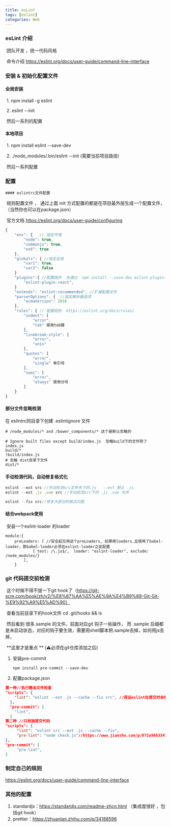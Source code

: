 ```yaml
---
title: esLint
tags: [eslint]
categories: Web
---
```

### esLint 介绍

​	团队开发	，统一代码风格 

​	命令介绍  https://eslint.org/docs/user-guide/command-line-interface

### 安装 & 初始化配置文件

 #### 	全局安装

​		1. npm install -g eslint

​		2. eslint --init

​		然后一系列的配置 

#### 	本地项目 

​		1.  npm install eslint --save-dev

​		2.  ./node_modules/.bin/eslint --init  (需要当前项目路径)

​		然后一系列配置

### 配置

	#### eslintrc文件配置

​	规则配置文件 ，  通过上面 init 方式配置的都是在项目最外层生成一个配置文件， （当然你也可以在package.json）

​	官方文档 https://eslint.org/docs/user-guide/configuring

```js
{
    "env": {   // 指定环境
        "node": true,
        "commonjs": true,
        "es6": true
    },
    "globals": { //指定全局
        "var1": true,
        "var2": false
    }
    "plugins":{ //配置插件  先通过  npm install --save-dev eslint-plugin-react  最好在init前安装
        "eslint-plugin-react",
    }
    "extends": "eslint:recommended", //扩展配置文件
    "parserOptions": {  //指定解析器选项
        "ecmaVersion": 2016
    },
    "rules": { // 配置规则  https://eslint.org/docs/rules/
        "indent": [
            "error",
            "tab" 使用tab键
        ],
        "linebreak-style": [
            "error",
            "unix"
        ],
        "quotes": [ 
            "error",
            "single" 单引号
        ],
        "semi": [ 
            "error",
            "always" 使用分号
        ]
    }
}
```



#### 部分文件忽略检测

 在 eslintrc同目录下创建 .eslintignore 文件

```
# /node_modules/* and /bower_components/* 这个是默认忽略的

# Ignore built files except build/index.js  忽略build下的文件除了 index.js
build/*
!build/index.js
# 忽略 dist目录下文件
dist/*
```

#### 手动检测代码，自动修复格式化

```js
eslint --ext src //手动检测src文件夹下的.js   --ext 默认 .js 
eslint --ext .js .vue src //手动检测src下的 .js .vue 文件

eslint --fix src//修复大部分的格式问题
```



 #### 结合webpack使用

​	安装一个eslint-loader 的loader​ 

```
module:{  
	preLoaders: [ //安全起见用这个preLoaders, 如果用loaders,且使用了babel-loader，那babel-loader必须在eslint-loader之前配置
			{ test: /\.js$/,  loader: "eslint-loader", exclude: /node_modules/}
		],  	
	}

```

### git 代码提交前检测

​	这个时候不得不提一下git hook了（https://git-scm.com/book/zh/v2/%E8%87%AA%E5%AE%9A%E4%B9%89-Git-Git-%E9%92%A9%E5%AD%90）​	

​	查看当前目录下的hook文件     cd .git/hooks && ls      

​	然后看到 很多.sample 的文件，前面对应git 钩子一些操作， 而 .sample 后缀都是未启动状态，对应的钩子要生效，需要用shell脚本把.sample去掉，如何用js去掉，

​	**这里才是重点 ** (⚠️必须在git仓库添加之后)

 1. 安装pre-commit   

    ```shell
    npm install pre-commit --save-dev
    ```

 2.  配置package.json

```json
第一种//执行静态文件检查
"scripts": {
    "lint": "eslint --ext .js --cache --fix src", //保证eslint在提交时会校验src目录下的js文件
  },
  "pre-commit": [
    "lint",
  ]
第二种 //只校验提交代码
"scripts": {
     "lint": "eslint src --ext .js --cache --fix",
     "pre-lint": "node check.js"//https://www.jianshu.com/p/072a96633479
},
"pre-commit": [
     "pre-lint",
]
```


### 制定自己的规则

https://eslint.org/docs/user-guide/command-line-interface



### 其他的配置

1. standardjs：<https://standardjs.com/readme-zhcn.html>     （集成度很好 ，包括git hook）
2. prettier：https://zhuanlan.zhihu.com/p/34188596
